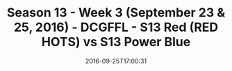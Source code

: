 ---
title: Season 13 - Week 3 (September 23 & 25, 2016) - DCGFFL - S13 Red (RED HOTS)
  vs S13 Power Blue
teams-score:
- team: _teams/s13-red.md
  score: 25
- team: _teams/s13-power-blue.md
  score: 8
mvp: A. Hackbarth (Red); J. Steslicki (P. Blue)
game-ball: B. Relaford (Red); M. Malysa (P. Blue)
sportsperson: ''
season: 13
week: 3
date: '2016-09-25T17:00:31'
pageid: season-13-week-3-september-23-25-2016-4826-vs-4824
---
